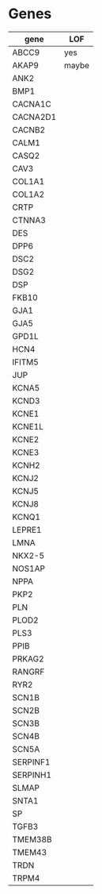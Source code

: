 # Genes
gene     | LOF
---------|-------
ABCC9    | yes
AKAP9    | maybe
ANK2     |
BMP1     |
CACNA1C  |
CACNA2D1 |
CACNB2   |
CALM1    |
CASQ2    |
CAV3     |
COL1A1   |
COL1A2   |
CRTP     |
CTNNA3   |
DES      |
DPP6     |
DSC2     |
DSG2     |
DSP      |
FKB10    |
GJA1     |
GJA5     |
GPD1L    |
HCN4     |
IFITM5   |
JUP      |
KCNA5    |
KCND3    |
KCNE1    |
KCNE1L   |
KCNE2    |
KCNE3    |
KCNH2    |
KCNJ2    |
KCNJ5    |
KCNJ8    |
KCNQ1    |
LEPRE1   |
LMNA     |
NKX2-5   |
NOS1AP   |
NPPA     |
PKP2     |
PLN      |
PLOD2    |
PLS3     |
PPIB     |
PRKAG2   |
RANGRF   |
RYR2     |
SCN1B    |
SCN2B    |
SCN3B    |
SCN4B    |
SCN5A    |
SERPINF1 |
SERPINH1 |
SLMAP    |
SNTA1    |
SP       |
TGFB3    |
TMEM38B  |
TMEM43   |
TRDN     |
TRPM4    |
